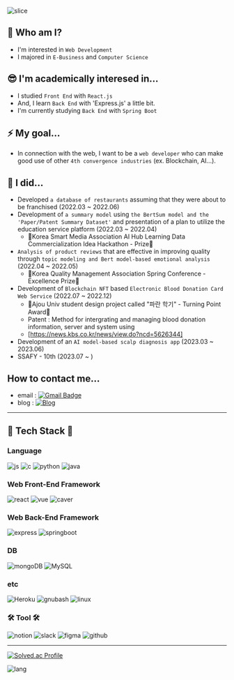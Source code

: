 ![slice](https://capsule-render.vercel.app/api?type=slice&color=auto&height=200&text=Hi,there&fontAlign=70&rotate=13&fontAlignY=25&desc=I'm%20Juyeori.&descAlign=70.&descAlignY=44)

<div>
  
  ## 👋 Who am I?
  * I'm interested in `Web Development`</br>
  * I majored in `E-Business` and `Computer Science` <br/>

  ## 😎 I'm academically interesed in...
  * I studied `Front End` with `React.js`
  * And, I learn `Back End` with 'Express.js' a little bit.
  * I'm currently studying `Back End` with `Spring Boot`

  ## ⚡ My goal...
  * In connection with the web, I want to be a `web developer` who can make good use of other `4th convergence industries` (ex. Blockchain, AI...).

  ## 🌱 I did...
  * Developed `a database of restaurants` assuming that they were about to be franchised (2022.03 ~ 2022.06)
  * Development of `a summary model` using `the BertSum model and the 'Paper/Patent Summary Dataset'` and presentation of a plan to utilize the education service platform (2022.03 ~ 2022.04)
    - 🥇Korea Smart Media Association AI Hub Learning Data Commercialization Idea Hackathon - Prize🥇
  * `Analysis of product reviews` that are effective in improving quality through `topic modeling and Bert model-based emotional analysis` (2022.04 ~ 2022.05)
    - 🥇Korea Quality Management Association Spring Conference - Excellence Prize🥇
  * Development of `Blockchain NFT` based `Electronic Blood Donation Card Web Service` (2022.07 ~ 2022.12)
    - 🥇Ajou Univ student design project called "파란 학기" - Turning Point Award🥇
    - Patent : Method for intergrating and managing blood donation information, server and system using
    - [https://news.kbs.co.kr/news/view.do?ncd=5626344]
  * Development of an `AI model-based scalp diagnosis app` (2023.03 ~ 2023.06)
  * SSAFY - 10th (2023.07 ~ )
  
  ## How to contact me...
  * email : [![Gmail Badge](https://img.shields.io/badge/Gmail-D14836?style=flat&logo=Gmail&logoColor=white)](mailto:dlwndus0728@ajou.ac.kr) 
  * blog : [![Blog](https://img.shields.io/badge/Tech%20Blog-555263?style=flat&logoColor=white)](http://juyeori.github.io/)

  ---
  
  ## 🚀 Tech Stack 🚀
  ### Language
  ![js](https://img.shields.io/badge/JavaScript-F7DF1E?style=flat&logo=JavaScript&logoColor=white)
  ![c](https://img.shields.io/badge/C-A8B9CC?style=flat&logo=C&logoColor=white)
  ![python](https://img.shields.io/badge/Python-3776AB?style=flat&logo=Python&logoColor=white)
  ![java](https://img.shields.io/badge/java-E34F26?style=flat&logo=java&logoColor=white)
  
  ### Web Front-End Framework
<!--  
  ![html](https://img.shields.io/badge/HTML5-E34F26?style=flat&logo=HTML5&logoColor=white)
  ![CSS](https://img.shields.io/badge/CSS-1572B6?style=flat&logo=CSS3&logoColor=white)
  ![sass](https://img.shields.io/badge/sass-CC6699?style=flat&logo=sass&logoColor=white)
  ![nodedotjs](https://img.shields.io/badge/node.js-339933?style=flat&logo=nodedotjs&logoColor=white)
-->
  ![react](https://img.shields.io/badge/React-61DAFB?style=flat&logo=React&logoColor=white)
  ![vue](https://img.shields.io/badge/vuedotjs-4FC08D?style=flat&logo=vuedotjs&logoColor=#4FC08D)
  ![caver](https://img.shields.io/badge/Caver.js-000111?style=flat-square)
  
  ### Web Back-End Framework
  ![express](https://img.shields.io/badge/Express.js-000000?style=flat-square)
  ![springboot](https://img.shields.io/badge/springboot-6DB33F?style=flat-square)

  ### DB
  ![mongoDB](https://img.shields.io/badge/MongoDB-47A248?style=flat&logo=mongodb&logoColor=white)
  ![MySQL](https://img.shields.io/badge/MySQL-4479A1?style=flat&logo=MySQL&logoColor=white)
  
  ### etc
  ![Heroku](https://img.shields.io/badge/Heroku-430098?style=flat&logo=Heroku&logoColor=white)
  ![gnubash](https://img.shields.io/badge/shell-4EAA25?style=flat&logo=gnubash&logoColor=white)
  ![linux](https://img.shields.io/badge/linux-FCC624?style=flat&logo=linux&logoColor=white)
  
  ### 🛠 Tool 🛠
  ![notion](https://img.shields.io/badge/notion-000000?style=flat&logo=notion&logoColor=white)
  ![slack](https://img.shields.io/badge/slack-4A154B?style=flat&logo=slack&logoColor=white)
  ![figma](https://img.shields.io/badge/figma-F24E1E?style=flat&logo=figma&logoColor=white)
  ![github](https://img.shields.io/badge/github-181717?style=flat&logo=github&logoColor=white)
  
  
 </div>

---

<div float='left'>
  
  [![Solved.ac Profile](http://mazassumnida.wtf/api/v2/generate_badge?boj=dlwndus0728)](https://solved.ac/profile/dlwndus0728)
  
  ![lang](https://github-readme-stats.vercel.app/api/top-langs/?username=Juyeori&layout=compact&theme=radical)
  
</div>
